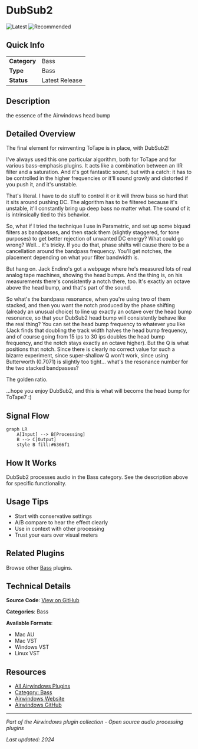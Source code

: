 # DubSub2

![Latest](https://img.shields.io/badge/-Latest-10b981) ![Recommended](https://img.shields.io/badge/-Recommended-6366f1)

## Quick Info

| | |
|---|---|
| **Category** | Bass |
| **Type** | Bass |
| **Status** | Latest Release |

## Description

the essence of the Airwindows head bump

## Detailed Overview

The final element for reinventing ToTape is in place, with DubSub2!

I've always used this one particular algorithm, both for ToTape and for various bass-emphasis plugins. It acts like a combination between an IIR filter and a saturation. And it's got fantastic sound, but with a catch: it has to be controlled in the higher frequencies or it'll sound growly and distorted if you push it, and it's unstable.

That's literal. I have to do stuff to control it or it will throw bass so hard that it sits around pushing DC. The algorithm has to be filtered because it's unstable, it'll constantly bring up deep bass no matter what. The sound of it is intrinsically tied to this behavior.

So, what if I tried the technique I use in Parametric, and set up some biquad filters as bandpasses, and then stack them (slightly staggered, for tone purposes) to get better rejection of unwanted DC energy? What could go wrong? Well… it's tricky. If you do that, phase shifts will cause there to be a cancellation around the bandpass frequency. You'll get notches, the placement depending on what your filter bandwidth is.

But hang on. Jack Endino's got a webpage where he's measured lots of real analog tape machines, showing the head bumps. And the thing is, on his measurements there's consistently a notch there, too. It's exactly an octave above the head bump, and that's part of the sound.

So what's the bandpass resonance, when you're using two of them stacked, and then you want the notch produced by the phase shifting (already an unusual choice) to line up exactly an octave over the head bump resonance, so that your DubSub2 head bump will consistently behave like the real thing? You can set the head bump frequency to whatever you like (Jack finds that doubling the track width halves the head bump frequency, and of course going from 15 ips to 30 ips doubles the head bump frequency, and the notch stays exactly an octave higher). But the Q is what positions that notch. Since there is clearly no correct value for such a bizarre experiment, since super-shallow Q won't work, since using Butterworth (0.7071) is slightly too tight… what's the resonance number for the two stacked bandpasses?

The golden ratio.

…hope you enjoy DubSub2, and this is what will become the head bump for ToTape7 :)

## Signal Flow

```mermaid
graph LR
    A[Input] --> B[Processing]
    B --> C[Output]
    style B fill:#6366f1
```

## How It Works

DubSub2 processes audio in the Bass category. See the description above for specific functionality.

## Usage Tips

- Start with conservative settings
- A/B compare to hear the effect clearly
- Use in context with other processing
- Trust your ears over visual meters


## Related Plugins

Browse other [Bass](../categories/bass.md) plugins.


## Technical Details

**Source Code**: [View on GitHub](https://github.com/airwindows/airwindows/tree/master/plugins/LinuxVST/src/DubSub2)

**Categories**: Bass

**Available Formats**:
- Mac AU
- Mac VST
- Windows VST
- Linux VST

## Resources

- [All Airwindows Plugins](../../README.md)
- [Category: Bass](../categories/bass.md)
- [Airwindows Website](https://www.airwindows.com)
- [Airwindows GitHub](https://github.com/airwindows/airwindows)

---

*Part of the Airwindows plugin collection - Open source audio processing plugins*

*Last updated: 2024*
